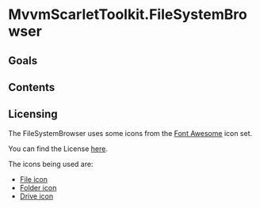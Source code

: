# MvvmScarletToolkit.FileSystemBrowser

## Goals

## Contents

## Licensing

The FileSystemBrowser uses some icons from the [Font Awesome](https://fontawesome.com/) icon set.

You can find the License [here](https://fontawesome.com/license).

The icons being used are:

- [File icon](https://fontawesome.com/icons/file?style=regular)
- [Folder icon](https://fontawesome.com/icons/folder?style=regular)
- [Drive icon](https://fontawesome.com/icons/hdd?style=regular)
